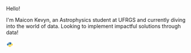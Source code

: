 
Hello! 

I'm Maicon Kevyn, an Astrophysics student at UFRGS and currently diving into the world of data. Looking to implement impactful solutions through data!

 <img align="center" alt="Rafa-Python" height="15" width="20" src="https://raw.githubusercontent.com/devicons/devicon/master/icons/python/python-original.svg">
